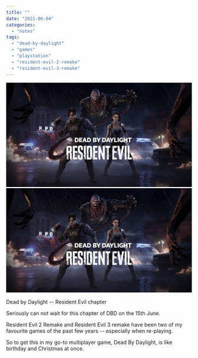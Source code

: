 ```yaml
---
title: ""
date: "2021-06-04"
categories: 
  - "notes"
tags: 
  - "dead-by-daylight"
  - "games"
  - "playstation"
  - "resident-evil-2-remake"
  - "resident-evil-3-remake"
---
```


[![](images/dead-by-daylight-resident-evil-chapter.jpg)](images/dead-by-daylight-resident-evil-chapter.jpg)
[![](images/dead-by-daylight-resident-evil-chapter.jpg)](images/dead-by-daylight-resident-evil-chapter.jpg)

Dead by Daylight -- Resident Evil chapter

Seriously can not wait for this chapter of DBD on the 15th June.

Resident Evil 2 Remake and Resident Evil 3 remake have been two of my favourite games of the past few years -- especially when re-playing.

So to get this in my go-to multiplayer game, Dead By Daylight, is like birthday and Christmas at once.
